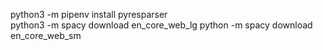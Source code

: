 



python3 -m pipenv install pyresparser   
python3 -m spacy download en_core_web_lg
python -m spacy download en_core_web_sm
